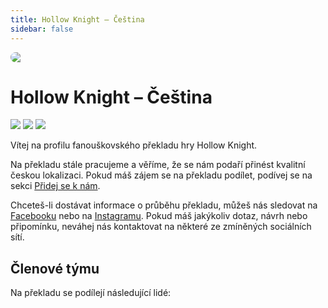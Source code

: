 ```yaml
---
title: Hollow Knight – Čeština
sidebar: false
---
```

<script setup lang="ts">
const people = {
  lead: [
    { name: "MikeCZ", role: "Vedení projektu"}
  ],
  l10n: [
    { name: "Toasat165", role: "Překlad"},
    { name: "DesoloSVK", role: "Překlad"},
    { name: "UwU-master", role: "Překlad"},
    { name: "LucianoLukin", role: "Překlad"},
    { name: "Yohnny", role: "Překlad"},
    { name: "Atoschi", role: "Překlad"},
    { name: "Manz_z", role: "Překlad"},
    { name: "UwU-master", role: "Korektura"},
    { name: "Manz_z", role: "Korektura"},
    { name: "SeymoreClavage", role: "Korektura"},
    { name: "Bendalf21", role: "Korektura"},
  ],
<!-- support: [
    { name: "Flu", role: "Technika, fonty"},
    { name: "Luc2as", role: "Grafika"},
    { name: "Paras", role: "PR"},
  ], -->
  partners: [
    { name: "HaiseT", role: "Mediální partner"},
    { name: "PatrikTuri", role: "Mediální partner"}
  ]
};
</script>

<div style="border-radius: 16px; overflow: hidden; margin-bottom: 16px;">
  <img src="https://i.imgur.com/k3FwNSO.jpg">
</div>

# Hollow Knight – Čeština

![](https://img.shields.io/badge/přeloženo-100%25-darkgreen?style=for-the-badge) ![](https://img.shields.io/badge/korektura-99%25-gold?style=for-the-badge) ![](https://img.shields.io/badge/testování-100%25-blue?style=for-the-badge)
<!-- <img src="https://weblate.prekladyher.eu/widget/starfield/starfield/cs/svg-badge.svg" alt="Stav překladu"> -->

Vítej na profilu fanouškovského překladu hry Hollow Knight.

Na překladu stále pracujeme a věříme, že se nám podaří přinést kvalitní českou lokalizaci. Pokud máš zájem se na překladu podílet, podívej se na sekci [Přidej se k nám](#pridej-se-k-nam).

Chceteš-li dostávat informace o průběhu překladu, můžeš nás sledovat na [Facebooku](https://www.facebook.com/profile.php?id=61556872838453) nebo na [Instagramu](https://www.instagram.com/starfield.cestina/). Pokud máš jakýkoliv dotaz, návrh nebo připomínku, neváhej nás kontaktovat na některé ze zmíněných sociálních sítí.


## Členové týmu

Na překladu se podílejí následující lidé:

<PTeamMembers :members="people.lead" />

<PTeamMembers :members="people.l10n" />

<PTeamMembers :members="people.support" />

<PTeamMembers :members="people.partners" />
